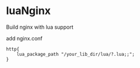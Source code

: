 # luaNginx
Build nginx with  lua support

add nginx.conf
```
http{
    lua_package_path "/your_lib_dir/lua/?.lua;;";
}
```

